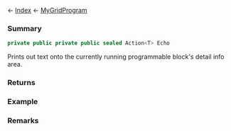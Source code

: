 ← [Index](Api-Index) ← [MyGridProgram](Sandbox.ModAPI.Ingame.MyGridProgram)

### Summary

```csharp
private public private public sealed Action<T> Echo
```

Prints out text onto the currently running programmable block's detail info area.

### Returns

### Example

### Remarks


